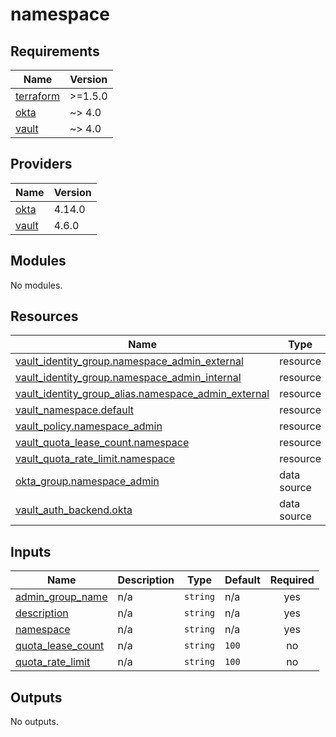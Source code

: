# namespace

<!-- BEGIN_TF_DOCS -->
## Requirements

| Name | Version |
|------|---------|
| <a name="requirement_terraform"></a> [terraform](#requirement\_terraform) | >=1.5.0 |
| <a name="requirement_okta"></a> [okta](#requirement\_okta) | ~> 4.0 |
| <a name="requirement_vault"></a> [vault](#requirement\_vault) | ~> 4.0 |

## Providers

| Name | Version |
|------|---------|
| <a name="provider_okta"></a> [okta](#provider\_okta) | 4.14.0 |
| <a name="provider_vault"></a> [vault](#provider\_vault) | 4.6.0 |

## Modules

No modules.

## Resources

| Name | Type |
|------|------|
| [vault_identity_group.namespace_admin_external](https://registry.terraform.io/providers/hashicorp/vault/latest/docs/resources/identity_group) | resource |
| [vault_identity_group.namespace_admin_internal](https://registry.terraform.io/providers/hashicorp/vault/latest/docs/resources/identity_group) | resource |
| [vault_identity_group_alias.namespace_admin_external](https://registry.terraform.io/providers/hashicorp/vault/latest/docs/resources/identity_group_alias) | resource |
| [vault_namespace.default](https://registry.terraform.io/providers/hashicorp/vault/latest/docs/resources/namespace) | resource |
| [vault_policy.namespace_admin](https://registry.terraform.io/providers/hashicorp/vault/latest/docs/resources/policy) | resource |
| [vault_quota_lease_count.namespace](https://registry.terraform.io/providers/hashicorp/vault/latest/docs/resources/quota_lease_count) | resource |
| [vault_quota_rate_limit.namespace](https://registry.terraform.io/providers/hashicorp/vault/latest/docs/resources/quota_rate_limit) | resource |
| [okta_group.namespace_admin](https://registry.terraform.io/providers/okta/okta/latest/docs/data-sources/group) | data source |
| [vault_auth_backend.okta](https://registry.terraform.io/providers/hashicorp/vault/latest/docs/data-sources/auth_backend) | data source |

## Inputs

| Name | Description | Type | Default | Required |
|------|-------------|------|---------|:--------:|
| <a name="input_admin_group_name"></a> [admin\_group\_name](#input\_admin\_group\_name) | n/a | `string` | n/a | yes |
| <a name="input_description"></a> [description](#input\_description) | n/a | `string` | n/a | yes |
| <a name="input_namespace"></a> [namespace](#input\_namespace) | n/a | `string` | n/a | yes |
| <a name="input_quota_lease_count"></a> [quota\_lease\_count](#input\_quota\_lease\_count) | n/a | `string` | `100` | no |
| <a name="input_quota_rate_limit"></a> [quota\_rate\_limit](#input\_quota\_rate\_limit) | n/a | `string` | `100` | no |

## Outputs

No outputs.
<!-- END_TF_DOCS -->
